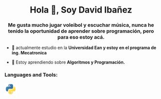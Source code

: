 <h1 align="center">Hola 👋, Soy David Ibañez</h1>
<h3 align="center">Me gusta mucho jugar voleibol y escuchar música, nunca he tenido la oportunidad de aprender sobre programación, pero para eso estoy acá.</h3>

- 🔭 actualmente estudio en la **Universidad Ean y estoy en el programa de ing. Mecatronica**

- 🌱 Estoy aprendiendo sobre **Algoritmos y Programación.**


<h3 align="left">Languages and Tools:</h3>
<p align="left"> <a href="https://www.python.org" target="_blank"> <img src="https://raw.githubusercontent.com/devicons/devicon/master/icons/python/python-original.svg" alt="python" width="40" height="40"/> </a> </p>
